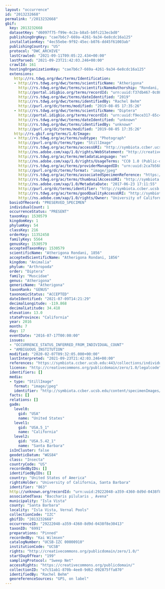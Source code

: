 ```yaml
---
layout: "occurrence"
id: "2013232668"
permalink: "/2013232668"
gbif:
  key: 2013232668
  datasetKey: "d6097f75-f99e-4c2a-b8a5-b0fc213ecbd0"
  publishingOrgKey: "cae7b6c7-669a-4261-9a34-6e8cdc16a125"
  installationKey: "4ec55ebe-9f92-45ec-b076-dd45f61003ab"
  publishingCountry: "US"
  protocol: "DWC_ARCHIVE"
  lastCrawled: "2021-09-11T09:05:22.434+00:00"
  lastParsed: "2021-09-23T21:42:03.246+00:00"
  crawlId: 161
  hostingOrganizationKey: "cae7b6c7-669a-4261-9a34-6e8cdc16a125"
  extensions:
    http://rs.tdwg.org/dwc/terms/Identification:
    - http://rs.tdwg.org/dwc/terms/scientificName: "Atherigona"
      http://rs.tdwg.org/dwc/terms/scientificNameAuthorship: "Rondani, 1856"
      http://portal.idigbio.org/terms/recordId: "urn:uuid:f37db467-0c08-4990-a3c8-68bf9de5871f"
      http://rs.tdwg.org/dwc/terms/dateIdentified: "2019"
      http://rs.tdwg.org/dwc/terms/identifiedBy: "Rachel Behm"
      http://purl.org/dc/terms/modified: "2019-08-05 17:35:26"
    - http://rs.tdwg.org/dwc/terms/scientificName: "Diptera"
      http://portal.idigbio.org/terms/recordId: "urn:uuid:f9ece317-65c4-424a-a20e-f74cae008899"
      http://rs.tdwg.org/dwc/terms/dateIdentified: "unknown"
      http://rs.tdwg.org/dwc/terms/identifiedBy: "unknown"
      http://purl.org/dc/terms/modified: "2019-08-05 17:35:26"
    http://rs.gbif.org/terms/1.0/Image:
    - http://rs.tdwg.org/ac/terms/subtype: "Photograph"
      http://purl.org/dc/terms/type: "StillImage"
      http://rs.tdwg.org/ac/terms/accessURI: "http://symbiota.ccber.ucsb.edu/content/specimenImages/UCSB_IZC/UCSB-IZC00000/UCSB-IZC_00000910_1498263115_lg.jpg"
      http://ns.adobe.com/xap/1.0/rights/WebStatement: "http://creativecommons.org/publicdomain/zero/1.0/"
      http://rs.tdwg.org/ac/terms/metadataLanguage: "en"
      http://ns.adobe.com/xap/1.0/rights/UsageTerms: "CC0 1.0 (Public-domain)"
      http://rs.tdwg.org/ac/terms/providerManagedID: "urn:uuid:2ca7b568-f825-474d-91d6-d1ba714b64b8"
      http://purl.org/dc/terms/format: "image/jpeg"
      http://rs.tdwg.org/ac/terms/associatedSpecimenReference: "https://symbiota.ccber.ucsb.edu:443/collections/individual/index.php?occid=863"
      http://rs.tdwg.org/ac/terms/thumbnailAccessURI: "http://symbiota.ccber.ucsb.edu/content/specimenImages/UCSB_IZC/UCSB-IZC00000/UCSB-IZC_00000910_1498263115_tn.jpg"
      http://ns.adobe.com/xap/1.0/MetadataDate: "2017-06-23 17:11:55"
      http://purl.org/dc/terms/identifier: "http://symbiota.ccber.ucsb.edu/content/specimenImages/UCSB_IZC/UCSB-IZC00000/UCSB-IZC_00000910_1498263115_lg.jpg"
      http://rs.tdwg.org/ac/terms/goodQualityAccessURI: "http://symbiota.ccber.ucsb.edu/content/specimenImages/UCSB_IZC/UCSB-IZC00000/UCSB-IZC_00000910_1498263115.jpg"
      http://ns.adobe.com/xap/1.0/rights/Owner: "University of California, Santa Barbara"
  basisOfRecord: "PRESERVED_SPECIMEN"
  individualCount: 1
  occurrenceStatus: "PRESENT"
  taxonKey: 1530579
  kingdomKey: 1
  phylumKey: 54
  classKey: 216
  orderKey: 11352458
  familyKey: 5564
  genusKey: 1530579
  acceptedTaxonKey: 1530579
  scientificName: "Atherigona Rondani, 1856"
  acceptedScientificName: "Atherigona Rondani, 1856"
  kingdom: "Animalia"
  phylum: "Arthropoda"
  order: "Diptera"
  family: "Muscidae"
  genus: "Atherigona"
  genericName: "Atherigona"
  taxonRank: "GENUS"
  taxonomicStatus: "ACCEPTED"
  dateIdentified: "2021-07-09T14:21:29"
  decimalLongitude: -119.868
  decimalLatitude: 34.418
  elevation: 13.0
  stateProvince: "California"
  year: 2016
  month: 7
  day: 17
  eventDate: "2016-07-17T00:00:00"
  issues:
  - "OCCURRENCE_STATUS_INFERRED_FROM_INDIVIDUAL_COUNT"
  - "AMBIGUOUS_INSTITUTION"
  modified: "2020-02-07T09:32:05.000+00:00"
  lastInterpreted: "2021-09-23T21:42:03.246+00:00"
  references: "https://symbiota.ccber.ucsb.edu:443/collections/individual/index.php?occid=863"
  license: "http://creativecommons.org/publicdomain/zero/1.0/legalcode"
  identifiers: []
  media:
  - type: "StillImage"
    format: "image/jpeg"
    identifier: "http://symbiota.ccber.ucsb.edu/content/specimenImages/UCSB_IZC/UCSB-IZC00000/UCSB-IZC_00000910_1498263115_lg.jpg"
  facts: []
  relations: []
  gadm:
    level0:
      gid: "USA"
      name: "United States"
    level1:
      gid: "USA.5_1"
      name: "California"
    level2:
      gid: "USA.5.42_1"
      name: "Santa Barbara"
  isInCluster: false
  geodeticDatum: "WGS84"
  class: "Insecta"
  countryCode: "US"
  recordedByIDs: []
  identifiedByIDs: []
  country: "United States of America"
  rightsHolder: "University of California, Santa Barbara"
  identifier: "863"
  http://unknown.org/recordId: "urn:uuid:29222048-a359-4360-8d9d-0438f8e30413"
  associatedTaxa: "Baccharis pilularis , Avena"
  municipality: "Isla Vista"
  county: "Santa Barbara"
  locality: "Isla Vista, Vernal Pools"
  collectionCode: "IZC"
  gbifID: "2013232668"
  occurrenceID: "29222048-a359-4360-8d9d-0438f8e30413"
  taxonID: "6991"
  preparations: "Pinned"
  recordedBy: "Kai Wilmsen"
  catalogNumber: "UCSB-IZC 00000910"
  institutionCode: "UCSB"
  rights: "http://creativecommons.org/publicdomain/zero/1.0/"
  startDayOfYear: "199"
  samplingProtocol: "Sweep Net"
  accessRights: "https://creativecommons.org/publicdomain/"
  collectionID: "e7c51ab1-870b-4ee8-9d62-092875ffa870"
  identifiedBy: "Rachel Behm"
  georeferenceSources: "GPS, on label"
---
```


